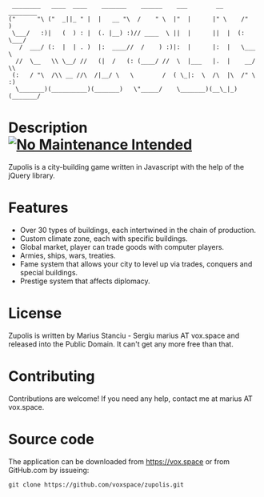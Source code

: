     ________   ____  ____    _______    ______    ___        __      ________  
    ("      "\ ("  _||_ " |  |   __ "\  /    " \  |"  |      |" \    /"       ) 
     \___/   :)|   (  ) : |  (. |__) :)// ____  \ ||  |      ||  |  (:   \___/  
       /  ___/ (:  |  | . )  |:  ____//  /    ) :)|:  |      |:  |   \___  \    
      //  \__   \\ \__/ //   (|  /   (: (____/ //  \  |___   |.  |    __/  \\   
     (:   / "\  /\\ __ //\  /|__/ \   \        /  ( \_|:  \  /\  |\  /" \   :)  
      \_______)(__________)(_______)   \"_____/    \_______)(__\_|_)(_______/   


Description [![No Maintenance Intended](http://unmaintained.tech/badge.svg)](http://unmaintained.tech/)
===========

Zupolis is a city-building game written in Javascript with the help of the jQuery
library.

Features
========

- Over 30 types of buildings, each intertwined in the chain of production.
- Custom climate zone, each with specific buildings.
- Global market, player can trade goods with computer players.
- Armies, ships, wars, treaties.
- Fame system that allows your city to level up via trades, conquers and special
	buildings.
- Prestige system that affects diplomacy.

License
=======

Zupolis is written by Marius Stanciu - Sergiu marius AT vox.space and released
into the Public Domain. It can't get any more free than that.

Contributing
============

Contributions are welcome! If you need any help, contact me at marius AT vox.space.

Source code
===========

The application can be downloaded from https://vox.space or from GitHub.com
by issueing:

`git clone https://github.com/voxspace/zupolis.git`
